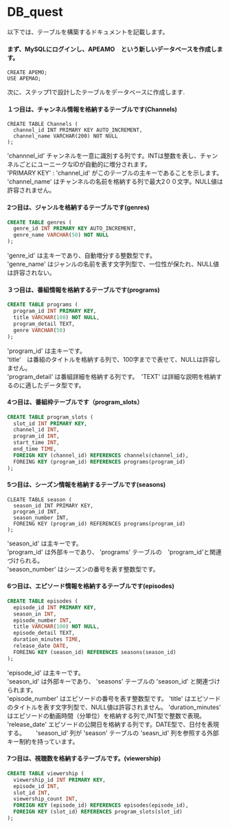 # DB_quest

以下では、テーブルを構築するドキュメントを記載します。

#### まず、MySQLにログインし、APEAMO　という新しいデータベースを作成します。

```.spl
CREATE APEMO;
USE APEMAO; 
```

次に、ステップ1で設計したテーブルをデータベースに作成します.

#### １つ目は、チャンネル情報を格納するテーブルです(Channels)
```.spl
CREATE TABLE Channels (
  channel_id INT PRIMARY KEY AUTO_INCREMENT,
  channel_name VARCHAR(200) NOT NULL   
);
```
'channnel_id' チャンネルを一意に識別する列です。INTは整数を表し、チャンネルごとにユーニークなIDが自動的に増分されます。  
'PRIMARY KEY' : 'channel_id' がこのテーブルの主キーであることを示します。  
'channel_name' はチャンネルの名前を格納する列で最大2００文字。NULL値は許容されません。



#### 2つ目は、ジャンルを格納するテーブルです(genres)
```.sql
CREATE TABLE genres (
  genre_id INT PRIMARY KEY AUTO_INCREMENT,
  genre_name VARCHAR(50) NOT NULL
);
```

'genre_id' は主キーであり、自動増分する整数型です。  
'genre_name' はジャンルの名前を表す文字列型で、一位性が保たれ、NULL値は許容されない。



#### ３つ目は、番組情報を格納するテーブルです(programs)
```.sql
CREATE TABLE programs (
  program_id INT PRIMARY KEY,
  title VARCHAR(100) NOT NULL,
  program_detail TEXT,
  genre VARCHAR(50)
);
```
'program_id' は主キーです。  
'title'　は番組のタイトルを格納する列で、100字までで表せて、NULLは許容しません。  
'program_detail' は番組詳細を格納する列です。　'TEXT' は詳細な説明を格納するのに適したデータ型です。  


#### 4つ目は、番組枠テーブルです（program_slots）
```.sql
CREATE TABLE program_slots (
  slot_id INT PRIMARY KEY,
  channel_id INT,
  program_id INT,
  start_time INT,
  end_time TIME,
  FOREIGN KEY (channel_id) REFERENCES channels(channel_id),
  FOREING KEY (program_id) REFERENCES programs(program_id)
);
```


#### 5つ目は、シーズン情報を格納するテーブルです(seasons)
```.spl
CLEATE TABLE season (
  season_id INT PRIMARY KEY,
  program_id INT,
  season_number INT,
  FOREING KEY (program_id) REFERENCES programs(program_id)
);
```
'season_id' は主キーです。  
'program_id' は外部キーであり、 'programs' テーブルの　'program_id'と関連づけられる。  
'season_number' はシーズンの番号を表す整数型です。


#### 6つ目は、エピソード情報を格納するテーブルです(episodes)
```.sql
CREATE TABLE episodes (
  episode_id INT PRIMARY KEY,
  season_in INT,
  episode_number INT,
  title VARCHAR(100) NOT NULL,
  episode_detail TEXT,
  duration_minutes TIME,
  release_date DATE,
  FOREING KEY (season_id) REFERENCES seasons(season_id)
);
```
'episode_id' は主キーです。  
'season_id' は外部キーであり、 'seasons' テーブルの 'season_id' と関連づけられます。  
'episode_number' はエピソードの番号を表す整数型です。
'title' はエピソードのタイトルを表す文字列型で、NULL値は許容されません。
'duration_minutes' はエピソードの動画時間（分単位）を格納する列で,INT型で整数で表現。
'release_date' エピソードの公開日を格納する列です。DATE型で、日付を表現する。　　
'season_id' 列が 'season' テーブルの 'seasn_id' 列を参照する外部キー制約を持っています。  



#### 7つ目は、視聴数を格納するテーブルです。(viewership)
```.sql
CREATE TABLE viewership (
  viewership_id INT PRIMARY KEY,
  episode_id INT,
  slot_id INT,
  viewership_count INT,
  FOREIGN KEY (episode_id) REFERENCES episodes(episode_id),
  FOREIGN KEY (slot_id) REFERENCES program_slots(slot_id)
);
```








